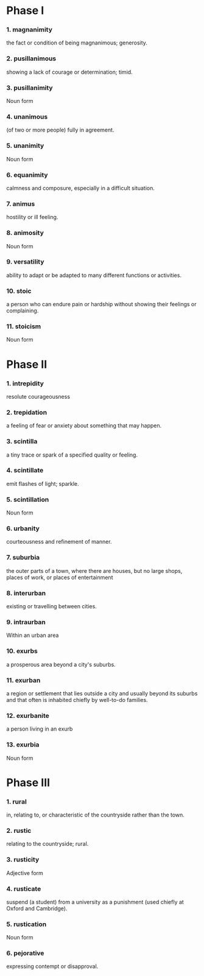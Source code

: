 # Phase I

### 1. magnanimity

the fact or condition of being magnanimous; generosity.

### 2. pusillanimous

showing a lack of courage or determination; timid.

### 3. pusillanimity

Noun form

### 4. unanimous

(of two or more people) fully in agreement.

### 5. unanimity

Noun form

### 6. equanimity

calmness and composure, especially in a difficult situation.

### 7. animus

hostility or ill feeling.

### 8. animosity

Noun form

### 9. versatility

ability to adapt or be adapted to many different functions or activities.

### 10. stoic

a person who can endure pain or hardship without showing their feelings or complaining.

### 11. stoicism

Noun form

# Phase II

### 1. intrepidity

resolute courageousness

### 2. trepidation

a feeling of fear or anxiety about something that may happen.

### 3. scintilla

a tiny trace or spark of a specified quality or feeling.

### 4. scintillate

emit flashes of light; sparkle.

### 5. scintillation

Noun form

### 6. urbanity

courteousness and refinement of manner.

### 7. suburbia

the outer parts of a town, where there are houses, but no large shops, places of work, or places of entertainment

### 8. interurban

existing or travelling between cities.

### 9. intraurban

Within an urban area

### 10. exurbs

a prosperous area beyond a city's suburbs.

### 11. exurban

a region or settlement that lies outside a city and usually beyond its suburbs and that often is inhabited chiefly by well-to-do families.

### 12. exurbanite

a person living in an exurb

### 13. exurbia

Noun form

# Phase III

### 1. rural

in, relating to, or characteristic of the countryside rather than the town.

### 2. rustic

relating to the countryside; rural.

### 3. rusticity

Adjective form

### 4. rusticate

suspend (a student) from a university as a punishment (used chiefly at Oxford and Cambridge).

### 5. rustication

Noun form

### 6. pejorative

expressing contempt or disapproval.
